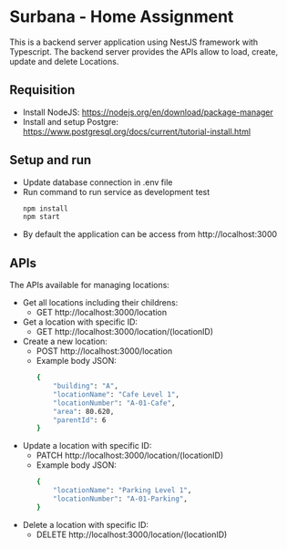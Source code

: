 # Surbana - Home Assignment

This is a backend server application using NestJS framework with Typescript. The backend server provides the APIs allow to load, create, update and delete Locations.

## Requisition

-   Install NodeJS: https://nodejs.org/en/download/package-manager
-   Install and setup Postgre: https://www.postgresql.org/docs/current/tutorial-install.html

## Setup and run

-   Update database connection in .env file
-   Run command to run service as development test
    ```bash
    npm install
    npm start
    ```
-   By default the application can be access from http://localhost:3000

## APIs

The APIs available for managing locations:

-   Get all locations including their childrens:
    -   GET http://localhost:3000/location
-   Get a location with specific ID:
    -   GET http://localhost:3000/location/(locationID)
-   Create a new location:
    -   POST http://localhost:3000/location
    -   Example body JSON:
        ```bash
        {
            "building": "A",
            "locationName": "Cafe Level 1",
            "locationNumber": "A-01-Cafe",
            "area": 80.620,
            "parentId": 6
        }
        ```
-   Update a location with specific ID:
    -   PATCH http://localhost:3000/location/(locationID)
    -   Example body JSON:
        ```bash
        {
            "locationName": "Parking Level 1",
            "locationNumber": "A-01-Parking",
        }
        ```
-   Delete a location with specific ID:
    -   DELETE http://localhost:3000/location/(locationID)
